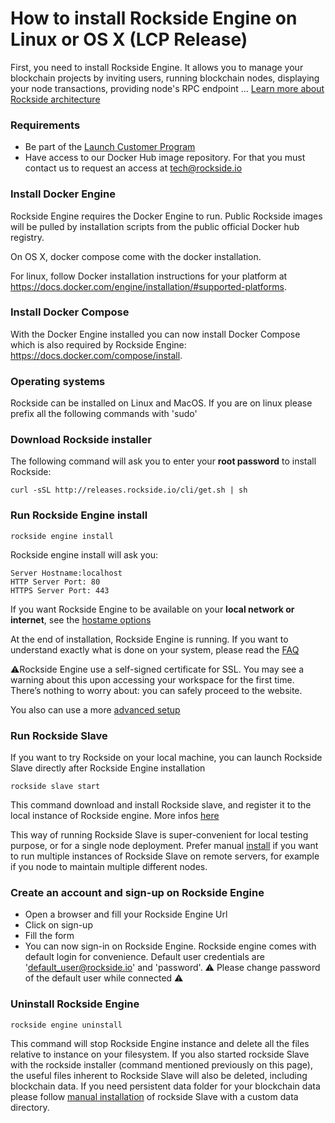 # How to install Rockside Engine on Linux or OS X (LCP Release)
First, you need to install Rockside Engine. It allows you to manage your blockchain projects by inviting users, running blockchain nodes, displaying your node transactions, providing node's RPC endpoint ...
[Learn more about Rockside architecture](https://github.com/blockchain-studio/rockside/wiki/FAQ#what-is-rockside-technical-architecture)


### <a name="requirements"></a>Requirements
* Be part of the [Launch Customer Program](https://github.com/blockchain-studio/rockside/wiki#launch-customer-program-lcp)
* Have access to our Docker Hub image repository. For that you must contact us to request an access at tech@rockside.io

### Install Docker Engine

Rockside Engine requires the Docker Engine to run. Public Rockside images will be pulled by installation scripts from the public official Docker hub registry.

On OS X, docker compose come with the docker installation.

For linux, follow Docker installation instructions for your platform at https://docs.docker.com/engine/installation/#supported-platforms.


### Install Docker Compose

With the Docker Engine installed you can now install Docker Compose which is also required by Rockside Engine: https://docs.docker.com/compose/install.

### Operating systems

Rockside can be installed on Linux and MacOS.
If you are on linux please prefix all the following commands with 'sudo'


### Download Rockside installer

The following command will ask you to enter your **root password** to install Rockside:

```
curl -sSL http://releases.rockside.io/cli/get.sh | sh
```


### Run Rockside Engine install

```
rockside engine install
```

Rockside engine install will ask you:

```
Server Hostname:localhost
HTTP Server Port: 80
HTTPS Server Port: 443
```
If you want Rockside Engine to be available on your **local network or internet**, see the [hostame options](#hostname_options)

At the end of installation, Rockside Engine is running. If you want to understand exactly what is done on your system, please read the [FAQ](../more-about-rockside.md#artefacts)

⚠️Rockside Engine use a self-signed certificate for SSL. You may see a warning about this upon accessing your workspace for the first time. There’s nothing to worry about: you can safely proceed to the website.

You also can use a more [advanced setup](./advanced-setup.md)

### Run Rockside Slave

If you want to try Rockside on your local machine, you can launch Rockside Slave directly after Rockside Engine installation

```
rockside slave start
```

This command download and install Rockside slave, and register it to the local instance of Rockside engine. More infos [here](../more-about-rockside.md#artefacts)

This way of running Rockside Slave is super-convenient for local testing purpose, or for a single node deployment.
Prefer manual [install](https://github.com/blockchain-studio/rockside/blob/Ethcc-release/installation/install-rockside-slave.md) if you want to run multiple instances of Rockside Slave on remote servers, for example if you node to maintain multiple different nodes.


### Create an account and sign-up on Rockside Engine

- Open a browser and fill your Rockside Engine Url
- Click on sign-up
- Fill the form
- You can now sign-in on Rockside Engine. Rockside engine comes with default login for convenience. Default user credentials are 'default_user@rockside.io' and 'password'. ⚠️ Please change password of the default user while connected ⚠️


### Uninstall Rockside Engine

```
rockside engine uninstall
```

This command will stop Rockside Engine instance and delete all the files relative to instance on your filesystem. If you also started rockside Slave with the rockside installer (command mentioned previously on this page), the useful files inherent to Rockside Slave will also be deleted, including blockchain data. If you need persistent data folder for your blockchain data please follow [manual installation](./install-rockside-slave.md) of rockside Slave with a custom data directory.